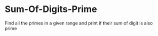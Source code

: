 # Sum-Of-Digits-Prime
Find all the primes in a given range and print if their sum of digit is also prime
